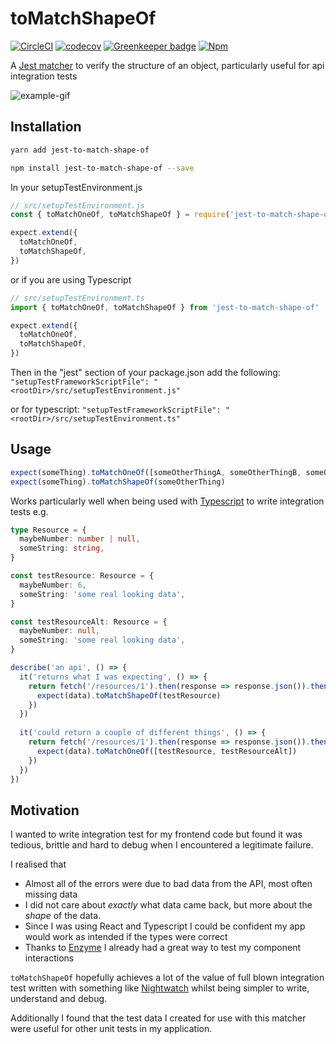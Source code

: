 # toMatchShapeOf

[![CircleCI](https://circleci.com/gh/Dean177/jest-to-match-shape-of.svg?style=shield)](https://circleci.com/gh/Dean177/jest-to-match-shape-of)
[![codecov](https://codecov.io/gh/Dean177/jest-to-match-shape-of/branch/master/graph/badge.svg)](https://codecov.io/gh/Dean177/jest-to-match-shape-of)
[![Greenkeeper badge](https://badges.greenkeeper.io/Dean177/jest-to-match-shape-of.svg)](https://greenkeeper.io/)
[![Npm](https://badge.fury.io/js/jest-to-match-shape-of.svg)](https://www.npmjs.com/package/jest-to-match-shape-of)


A [Jest matcher](https://facebook.github.io/jest/docs/en/using-matchers.html) to verify the structure of an object, particularly useful for api integration tests

![example-gif](./example/huge-demo-gif.gif)

## Installation

```bash
yarn add jest-to-match-shape-of
```

```bash
npm install jest-to-match-shape-of --save
```

In your setupTestEnvironment.js
```javascript
// src/setupTestEnvironment.js
const { toMatchOneOf, toMatchShapeOf } = require('jest-to-match-shape-of')

expect.extend({
  toMatchOneOf,
  toMatchShapeOf,
})
```
or if you are using Typescript

```typescript
// src/setupTestEnvironment.ts
import { toMatchOneOf, toMatchShapeOf } from 'jest-to-match-shape-of'

expect.extend({
  toMatchOneOf,
  toMatchShapeOf,
})
```

Then in the "jest" section of your package.json add the following:
`"setupTestFrameworkScriptFile": "<rootDir>/src/setupTestEnvironment.js"`

or for typescript:
`"setupTestFrameworkScriptFile": "<rootDir>/src/setupTestEnvironment.ts"`

## Usage

```javascript
expect(someThing).toMatchOneOf([someOtherThingA, someOtherThingB, someOtherThingC])
expect(someThing).toMatchShapeOf(someOtherThing)
```

Works particularly well when being used with [Typescript](https://www.typescriptlang.org/) to write integration tests e.g.

```typescript
type Resource = {
  maybeNumber: number | null, 
  someString: string,
}

const testResource: Resource = {
  maybeNumber: 6,
  someString: 'some real looking data',
}

const testResourceAlt: Resource = {
  maybeNumber: null,
  someString: 'some real looking data',
}

describe('an api', () => {
  it('returns what I was expecting', () => {
    return fetch('/resources/1').then(response => response.json()).then((data) => {
      expect(data).toMatchShapeOf(testResource)  
    })            
  })
  
  it('could return a couple of different things', () => {
    return fetch('/resources/1').then(response => response.json()).then((data) => {
      expect(data).toMatchOneOf([testResource, testResourceAlt])  
    })    
  })
})

```

## Motivation

I wanted to write integration test for my frontend code but found it was tedious, brittle and 
hard to debug when I encountered a legitimate failure. 

I realised that
- Almost all of the errors were due to bad data from the API, most often missing data
- I did not care about *exactly* what data came back, but more about the *shape* of the data.
- Since I was using React and Typescript I could be confident my app would work as intended if the types were correct
- Thanks to [Enzyme](https://github.com/airbnb/enzyme) I already had a great way to test my component interactions
 
 `toMatchShapeOf` hopefully achieves a lot of the value of full blown integration test written with something like 
[Nightwatch](http://nightwatchjs.org/) whilst being simpler to write, understand and debug.

Additionally I found that the test data I created for use with this matcher were useful for other unit tests in my application.
